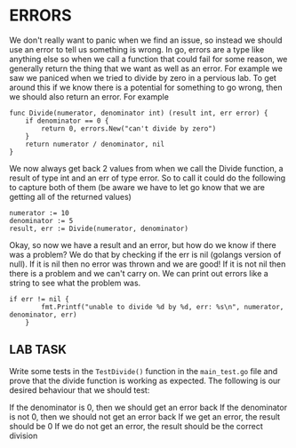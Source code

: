 ERRORS
======

We don't really want to panic when we find an issue, so instead we should use an error to tell us something is wrong. In go, errors are a type like anything else so when we call a function that could fail for some reason, we generally return the thing that we want as well as an error. For example we saw we paniced when we tried to divide by zero in a pervious lab. To get around this if we know there is a potential for something to go wrong, then we should also return an error. For example

```
func Divide(numerator, denominator int) (result int, err error) {
	if denominator == 0 {
		return 0, errors.New("can't divide by zero")
	}
	return numerator / denominator, nil
}
```

We now always get back 2 values from when we call the Divide function, a result of type int and an err of type error. So to call it could do the following to capture both of them (be aware we have to let go know that we are getting all of the returned values)

```
numerator := 10
denominator := 5
result, err := Divide(numerator, denominator)
```

Okay, so now we have a result and an error, but how do we know if there was a problem? We do that by checking if the err is nil (golangs version of null). If it is nil then no error was thrown and we are good! If it is not nil then there is a problem and we can't carry on. We can print out errors like a string to see what the problem was. 

```
if err != nil {
		fmt.Printf("unable to divide %d by %d, err: %s\n", numerator, denominator, err)
	}
```

LAB TASK
--------

Write some tests in the `TestDivide()` function in the `main_test.go` file and prove that the divide function is working as expected. The following is our desired behaviour that we should test:

If the denominator is 0, then we should get an error back
If the denominator is not 0, then we should not get an error back
If we get an error, the result should be 0
If we do not get an error, the result should be the correct division